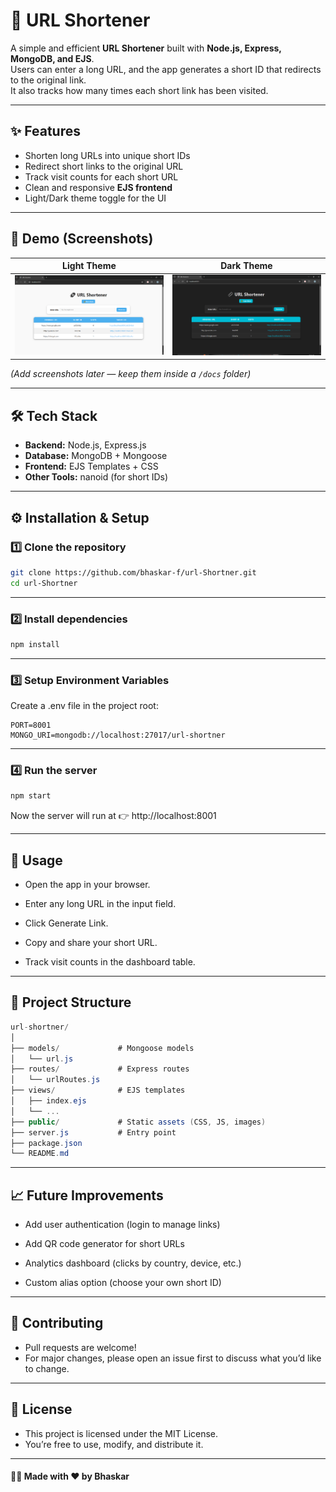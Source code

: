 # 🔗 URL Shortener

A simple and efficient **URL Shortener** built with **Node.js, Express, MongoDB, and EJS**.  
Users can enter a long URL, and the app generates a short ID that redirects to the original link.  
It also tracks how many times each short link has been visited.  

---

## ✨ Features
- Shorten long URLs into unique short IDs  
- Redirect short links to the original URL  
- Track visit counts for each short URL  
- Clean and responsive **EJS frontend**  
- Light/Dark theme toggle for the UI  

---

## 📸 Demo (Screenshots)
| Light Theme | Dark Theme |
|-------------|------------|
| ![Light Theme Screenshot](docs/light.png) | ![Dark Theme Screenshot](docs/dark.png) |

*(Add screenshots later — keep them inside a `/docs` folder)*

---

## 🛠️ Tech Stack
- **Backend:** Node.js, Express.js  
- **Database:** MongoDB + Mongoose  
- **Frontend:** EJS Templates + CSS  
- **Other Tools:** nanoid (for short IDs)  

---

## ⚙️ Installation & Setup

### 1️⃣ Clone the repository
```bash
git clone https://github.com/bhaskar-f/url-Shortner.git
cd url-Shortner
```
--- 

### 2️⃣ Install dependencies
```bash
npm install
```
---

### 3️⃣ Setup Environment Variables

Create a .env file in the project root:
```env
PORT=8001
MONGO_URI=mongodb://localhost:27017/url-shortner
```
---

### 4️⃣ Run the server
```bash
npm start
```

Now the server will run at 👉 http://localhost:8001

---

## 🚀 Usage

- Open the app in your browser.

- Enter any long URL in the input field.

- Click Generate Link.

- Copy and share your short URL.

- Track visit counts in the dashboard table.

---

## 📂 Project Structure
```csharp
url-shortner/
│
├── models/             # Mongoose models
│   └── url.js
├── routes/             # Express routes
│   └── urlRoutes.js
├── views/              # EJS templates
│   ├── index.ejs
│   └── ...
├── public/             # Static assets (CSS, JS, images)
├── server.js           # Entry point
├── package.json
└── README.md
```
---

## 📈 Future Improvements

 - Add user authentication (login to manage links)

 - Add QR code generator for short URLs

 - Analytics dashboard (clicks by country, device, etc.)

 - Custom alias option (choose your own short ID)

---

## 🤝 Contributing

- Pull requests are welcome!
- For major changes, please open an issue first to discuss what you’d like to change.

---

## 📜 License

- This project is licensed under the MIT License.
- You’re free to use, modify, and distribute it.

---

#### 👨‍💻 Made with ❤️ by Bhaskar




